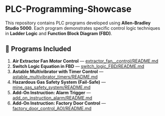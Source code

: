 # PLC-Programming-Showcase

This repository contains PLC programs developed using **Allen-Bradley Studio 5000**. 
Each program demonstrates specific control logic techniques in **Ladder Logic** and **Function Block Diagram (FBD)**.

## 📂 Programs Included

1. **Air Extractor Fan Motor Control** — [extractor_fan__control/README.md](extractor_fan__control/README.md)
2. **Switch Logic Equation in FBD** — [switch_logic_FBD/README.md](switch_logic_FBD/README.md)
3. **Astable Multivibrator with Timer Control** — [astable_multivibrator_timers/README.md](astable_multivibrator_timers/README.md)
4. **Hazardous Gas Safety System (Fail-Safe)** — [mine_gas_safety_system/README.md](mine_gas_safety_system/README.md)
5. **Add-On Instruction: Alarm Trigger** — [add_on_instruction_alarm/README.md](add_on_instruction_alarm/README.md)
6. **Add-On Instruction: Factory Door Control** — [factory_door_control_AOI/README.md](factory_door_control_AOI/README.md)
